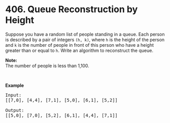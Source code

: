 <h1>406. Queue Reconstruction by Height</h1>
<div><p>Suppose you have a random list of people standing in a queue. Each person is described by a pair of integers <code>(h, k)</code>, where <code>h</code> is the height of the person and <code>k</code> is the number of people in front of this person who have a height greater than or equal to <code>h</code>. Write an algorithm to reconstruct the queue.</p>

<p><b>Note:</b><br>
The number of people is less than 1,100.</p>
&nbsp;

<p><b>Example</b></p>

<pre>Input:
[[7,0], [4,4], [7,1], [5,0], [6,1], [5,2]]

Output:
[[5,0], [7,0], [5,2], [6,1], [4,4], [7,1]]
</pre>

<p>&nbsp;</p>
</div>